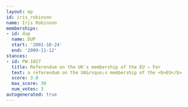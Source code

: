 ```yaml
---
layout: mp
id: iris_robinson
name: Iris Robinson
memberships:
- id: dup
  name: DUP
  start: '2001-10-24'
  end: '2009-11-12'
stances:
- id: PW-1027
  title: Referendum on the UK's membership of the EU — For
  text: a referendum on the UK&rsquo;s membership of the <b>EU</b>
  score: 3.0
  max_score: 30
  num_votes: 3
autogenerated: true
---
```

